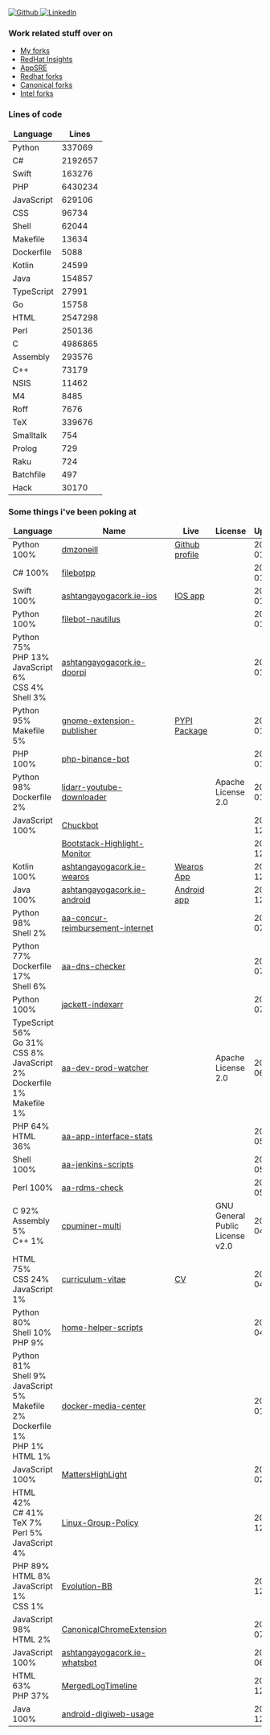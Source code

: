 <p>
<a href="https://github.com/dmzoneill" target="_blank">
    <img alt="Github" src="https://img.shields.io/badge/GitHub-%2312100E.svg?&style=for-the-badge&logo=Github&logoColor=white" />
</a> 
<a href="https://www.linkedin.com/in/dmzoneill/" target="_blank">
    <img alt="LinkedIn" src="https://img.shields.io/badge/linkedin-%230077B5.svg?&style=for-the-badge&logo=linkedin&logoColor=white" />
</a>

### Work related stuff over on

- <a href='https://github.com/dmzoneill-forks'>My forks</a>
- <a href='https://github.com/RedHatInsights'>RedHat Insights</a>
- <a href='https://github.com/app-sre'>AppSRE</a>
- <a href='https://github.com/Redhat-forks'>Redhat forks</a>
- <a href='https://github.com/Canonical-forks'>Canonical forks</a>
- <a href='https://github.com/Intel-forks'>Intel forks</a>


### Lines of code

<table>
  <thead align="center">
    <tr border: none;>
      <td><b>Language</b></td>
      <td><b>Lines</b></td>
    </tr>
  </thead>
  <tbody>
    <tr>
            <td>Python</a></td>
            <td>337069</td>
        </tr>
<tr>
            <td>C#</a></td>
            <td>2192657</td>
        </tr>
<tr>
            <td>Swift</a></td>
            <td>163276</td>
        </tr>
<tr>
            <td>PHP</a></td>
            <td>6430234</td>
        </tr>
<tr>
            <td>JavaScript</a></td>
            <td>629106</td>
        </tr>
<tr>
            <td>CSS</a></td>
            <td>96734</td>
        </tr>
<tr>
            <td>Shell</a></td>
            <td>62044</td>
        </tr>
<tr>
            <td>Makefile</a></td>
            <td>13634</td>
        </tr>
<tr>
            <td>Dockerfile</a></td>
            <td>5088</td>
        </tr>
<tr>
            <td>Kotlin</a></td>
            <td>24599</td>
        </tr>
<tr>
            <td>Java</a></td>
            <td>154857</td>
        </tr>
<tr>
            <td>TypeScript</a></td>
            <td>27991</td>
        </tr>
<tr>
            <td>Go</a></td>
            <td>15758</td>
        </tr>
<tr>
            <td>HTML</a></td>
            <td>2547298</td>
        </tr>
<tr>
            <td>Perl</a></td>
            <td>250136</td>
        </tr>
<tr>
            <td>C</a></td>
            <td>4986865</td>
        </tr>
<tr>
            <td>Assembly</a></td>
            <td>293576</td>
        </tr>
<tr>
            <td>C++</a></td>
            <td>73179</td>
        </tr>
<tr>
            <td>NSIS</a></td>
            <td>11462</td>
        </tr>
<tr>
            <td>M4</a></td>
            <td>8485</td>
        </tr>
<tr>
            <td>Roff</a></td>
            <td>7676</td>
        </tr>
<tr>
            <td>TeX</a></td>
            <td>339676</td>
        </tr>
<tr>
            <td>Smalltalk</a></td>
            <td>754</td>
        </tr>
<tr>
            <td>Prolog</a></td>
            <td>729</td>
        </tr>
<tr>
            <td>Raku</a></td>
            <td>724</td>
        </tr>
<tr>
            <td>Batchfile</a></td>
            <td>497</td>
        </tr>
<tr>
            <td>Hack</a></td>
            <td>30170</td>
        </tr>

  </tbody>
  </table>

### Some things i've been poking at

<table>
  <thead align="center">
    <tr border: none;>
      <td><b>Language</b></td>
      <td><b>Name</b></td>
      <td><b>Live</b></td>
      <td><b>License</b></td>
      <td><b>Updated</b></td>
    </tr>
  </thead>
  <tbody>
    <tr>
            <td>Python 100%<br</a></td>
            <td><a href='https://github.com/dmzoneill/dmzoneill' title='dmzoneill'>dmzoneill</a></td>
            <td><a href='https://github.com/dmzoneill' title='Github profile'>Github profile</a></td>
            <td></td>
            <td>2023-01-16</td>
        </tr>
<tr>
            <td>C# 100%<br</a></td>
            <td><a href='https://github.com/dmzoneill/filebotpp' title='filebotpp'>filebotpp</a></td>
            <td><a href='' title=''></a></td>
            <td></td>
            <td>2023-01-15</td>
        </tr>
<tr>
            <td>Swift 100%<br</a></td>
            <td><a href='https://github.com/dmzoneill/ashtangayogacork.ie-ios' title='ashtangayogacork.ie-ios'>ashtangayogacork.ie-ios</a></td>
            <td><a href='https://apps.apple.com/us/app/ashtanga-yoga-cork/id1508794150' title='IOS app'>IOS app</a></td>
            <td></td>
            <td>2023-01-15</td>
        </tr>
<tr>
            <td>Python 100%<br</a></td>
            <td><a href='https://github.com/dmzoneill/filebot-nautilus' title='filebot-nautilus'>filebot-nautilus</a></td>
            <td><a href='' title=''></a></td>
            <td></td>
            <td>2023-01-15</td>
        </tr>
<tr>
            <td>Python 75%<br/>PHP 13%<br/>JavaScript 6%<br/>CSS 4%<br/>Shell 3%<br</a></td>
            <td><a href='https://github.com/dmzoneill/ashtangayogacork.ie-doorpi' title='ashtangayogacork.ie-doorpi'>ashtangayogacork.ie-doorpi</a></td>
            <td><a href='' title=''></a></td>
            <td></td>
            <td>2023-01-15</td>
        </tr>
<tr>
            <td>Python 95%<br/>Makefile 5%<br</a></td>
            <td><a href='https://github.com/dmzoneill/gnome-extension-publisher' title='gnome-extension-publisher'>gnome-extension-publisher</a></td>
            <td><a href='https://pypi.org/project/gnome-extension-publisher/' title='PYPI Package'>PYPI Package</a></td>
            <td></td>
            <td>2023-01-14</td>
        </tr>
<tr>
            <td>PHP 100%<br</a></td>
            <td><a href='https://github.com/dmzoneill/php-binance-bot' title='php-binance-bot'>php-binance-bot</a></td>
            <td><a href='' title=''></a></td>
            <td></td>
            <td>2023-01-12</td>
        </tr>
<tr>
            <td>Python 98%<br/>Dockerfile 2%<br</a></td>
            <td><a href='https://github.com/dmzoneill/lidarr-youtube-downloader' title='lidarr-youtube-downloader'>lidarr-youtube-downloader</a></td>
            <td><a href='' title=''></a></td>
            <td>Apache License 2.0</td>
            <td>2023-01-03</td>
        </tr>
<tr>
            <td>JavaScript 100%<br</a></td>
            <td><a href='https://github.com/dmzoneill/Chuckbot' title='Chuckbot'>Chuckbot</a></td>
            <td><a href='' title=''></a></td>
            <td></td>
            <td>2022-12-08</td>
        </tr>
<tr>
            <td></a></td>
            <td><a href='https://github.com/dmzoneill/Bootstack-Highlight-Monitor' title='Bootstack-Highlight-Monitor'>Bootstack-Highlight-Monitor</a></td>
            <td><a href='' title=''></a></td>
            <td></td>
            <td>2022-12-04</td>
        </tr>
<tr>
            <td>Kotlin 100%<br</a></td>
            <td><a href='https://github.com/dmzoneill/ashtangayogacork.ie-wearos' title='ashtangayogacork.ie-wearos'>ashtangayogacork.ie-wearos</a></td>
            <td><a href='https://play.google.com/store/apps/details?id=ie.ayc.wearos' title='Wearos App'>Wearos App</a></td>
            <td></td>
            <td>2022-12-04</td>
        </tr>
<tr>
            <td>Java 100%<br</a></td>
            <td><a href='https://github.com/dmzoneill/ashtangayogacork.ie-android' title='ashtangayogacork.ie-android'>ashtangayogacork.ie-android</a></td>
            <td><a href='https://play.google.com/store/apps/details?id=ie.ayc' title='Android app'>Android app</a></td>
            <td></td>
            <td>2022-12-04</td>
        </tr>
<tr>
            <td>Python 98%<br/>Shell 2%<br</a></td>
            <td><a href='https://github.com/dmzoneill/aa-concur-reimbursement-internet' title='aa-concur-reimbursement-internet'>aa-concur-reimbursement-internet</a></td>
            <td><a href='' title=''></a></td>
            <td></td>
            <td>2022-07-23</td>
        </tr>
<tr>
            <td>Python 77%<br/>Dockerfile 17%<br/>Shell 6%<br</a></td>
            <td><a href='https://github.com/dmzoneill/aa-dns-checker' title='aa-dns-checker'>aa-dns-checker</a></td>
            <td><a href='' title=''></a></td>
            <td></td>
            <td>2022-07-18</td>
        </tr>
<tr>
            <td>Python 100%<br</a></td>
            <td><a href='https://github.com/dmzoneill/jackett-indexarr' title='jackett-indexarr'>jackett-indexarr</a></td>
            <td><a href='' title=''></a></td>
            <td></td>
            <td>2022-07-10</td>
        </tr>
<tr>
            <td>TypeScript 56%<br/>Go 31%<br/>CSS 8%<br/>JavaScript 2%<br/>Dockerfile 1%<br/>Makefile 1%<br</a></td>
            <td><a href='https://github.com/dmzoneill/aa-dev-prod-watcher' title='aa-dev-prod-watcher'>aa-dev-prod-watcher</a></td>
            <td><a href='' title=''></a></td>
            <td>Apache License 2.0</td>
            <td>2022-06-13</td>
        </tr>
<tr>
            <td>PHP 64%<br/>HTML 36%<br</a></td>
            <td><a href='https://github.com/dmzoneill/aa-app-interface-stats' title='aa-app-interface-stats'>aa-app-interface-stats</a></td>
            <td><a href='' title=''></a></td>
            <td></td>
            <td>2022-05-15</td>
        </tr>
<tr>
            <td>Shell 100%<br</a></td>
            <td><a href='https://github.com/dmzoneill/aa-jenkins-scripts' title='aa-jenkins-scripts'>aa-jenkins-scripts</a></td>
            <td><a href='' title=''></a></td>
            <td></td>
            <td>2022-05-13</td>
        </tr>
<tr>
            <td>Perl 100%<br</a></td>
            <td><a href='https://github.com/dmzoneill/aa-rdms-check' title='aa-rdms-check'>aa-rdms-check</a></td>
            <td><a href='' title=''></a></td>
            <td></td>
            <td>2022-05-12</td>
        </tr>
<tr>
            <td>C 92%<br/>Assembly 5%<br/>C++ 1%<br</a></td>
            <td><a href='https://github.com/dmzoneill/cpuminer-multi' title='cpuminer-multi'>cpuminer-multi</a></td>
            <td><a href='' title=''></a></td>
            <td>GNU General Public License v2.0</td>
            <td>2022-04-26</td>
        </tr>
<tr>
            <td>HTML 75%<br/>CSS 24%<br/>JavaScript 1%<br</a></td>
            <td><a href='https://github.com/dmzoneill/curriculum-vitae' title='curriculum-vitae'>curriculum-vitae</a></td>
            <td><a href='https://cv.fio.ie' title='CV'>CV</a></td>
            <td></td>
            <td>2022-04-20</td>
        </tr>
<tr>
            <td>Python 80%<br/>Shell 10%<br/>PHP 9%<br</a></td>
            <td><a href='https://github.com/dmzoneill/home-helper-scripts' title='home-helper-scripts'>home-helper-scripts</a></td>
            <td><a href='' title=''></a></td>
            <td></td>
            <td>2022-04-17</td>
        </tr>
<tr>
            <td>Python 81%<br/>Shell 9%<br/>JavaScript 5%<br/>Makefile 2%<br/>Dockerfile 1%<br/>PHP 1%<br/>HTML 1%<br</a></td>
            <td><a href='https://github.com/dmzoneill/docker-media-center' title='docker-media-center'>docker-media-center</a></td>
            <td><a href='' title=''></a></td>
            <td></td>
            <td>2022-01-09</td>
        </tr>
<tr>
            <td>JavaScript 100%<br</a></td>
            <td><a href='https://github.com/dmzoneill/MattersHighLight' title='MattersHighLight'>MattersHighLight</a></td>
            <td><a href='' title=''></a></td>
            <td></td>
            <td>2021-02-26</td>
        </tr>
<tr>
            <td>HTML 42%<br/>C# 41%<br/>TeX 7%<br/>Perl 5%<br/>JavaScript 4%<br</a></td>
            <td><a href='https://github.com/dmzoneill/Linux-Group-Policy' title='Linux-Group-Policy'>Linux-Group-Policy</a></td>
            <td><a href='' title=''></a></td>
            <td></td>
            <td>2020-12-05</td>
        </tr>
<tr>
            <td>PHP 89%<br/>HTML 8%<br/>JavaScript 1%<br/>CSS 1%<br</a></td>
            <td><a href='https://github.com/dmzoneill/Evolution-BB' title='Evolution-BB'>Evolution-BB</a></td>
            <td><a href='' title=''></a></td>
            <td></td>
            <td>2020-12-05</td>
        </tr>
<tr>
            <td>JavaScript 98%<br/>HTML 2%<br</a></td>
            <td><a href='https://github.com/dmzoneill/CanonicalChromeExtension' title='CanonicalChromeExtension'>CanonicalChromeExtension</a></td>
            <td><a href='' title=''></a></td>
            <td></td>
            <td>2020-07-14</td>
        </tr>
<tr>
            <td>JavaScript 100%<br</a></td>
            <td><a href='https://github.com/dmzoneill/ashtangayogacork.ie-whatsbot' title='ashtangayogacork.ie-whatsbot'>ashtangayogacork.ie-whatsbot</a></td>
            <td><a href='' title=''></a></td>
            <td></td>
            <td>2020-06-20</td>
        </tr>
<tr>
            <td>HTML 63%<br/>PHP 37%<br</a></td>
            <td><a href='https://github.com/dmzoneill/MergedLogTimeline' title='MergedLogTimeline'>MergedLogTimeline</a></td>
            <td><a href='' title=''></a></td>
            <td></td>
            <td>2018-12-12</td>
        </tr>
<tr>
            <td>Java 100%<br</a></td>
            <td><a href='https://github.com/dmzoneill/android-digiweb-usage' title='android-digiweb-usage'>android-digiweb-usage</a></td>
            <td><a href='' title=''></a></td>
            <td></td>
            <td>2016-12-17</td>
        </tr>

  </tbody>
  </table>